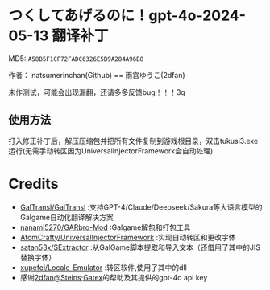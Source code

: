 # つくしてあげるのに！gpt-4o-2024-05-13 翻译补丁

MD5: `A58B5F1CF72FADC6326E5B9A284A96B8`

作者： natsumerinchan(Github) == 雨宮ゆうこ(2dfan)

未作测试，可能会出现漏翻，还请多多反馈bug！！！3q
 
## 使用方法
打入修正补丁后，解压压缩包并把所有文件复制到游戏根目录，双击tukusi3.exe运行(无需手动转区因为UniversalInjectorFramework会自动处理)

# Credits

- [GalTransl/GalTransl](https://github.com/GalTransl/GalTransl.git) :支持GPT-4/Claude/Deepseek/Sakura等大语言模型的Galgame自动化翻译解决方案
- [nanami5270/GARbro-Mod](https://github.com/nanami5270/GARbro-Mod.git) :Galgame解包和打包工具
- [AtomCrafty/UniversalInjectorFramework](https://github.com/AtomCrafty/UniversalInjectorFramework.git) :实现自动转区和更改字体
- [satan53x/SExtractor](https://github.com/satan53x/SExtractor.git) :从GalGame脚本提取和导入文本（还借用了其中的JIS替换字体）
- [xupefei/Locale-Emulator](https://github.com/xupefei/Locale-Emulator.git) :转区软件,使用了其中的dll
- 感谢[2dfan@Steins;Gatex](https://2dfan.com/users/357723)的帮助及其提供的gpt-4o api key
